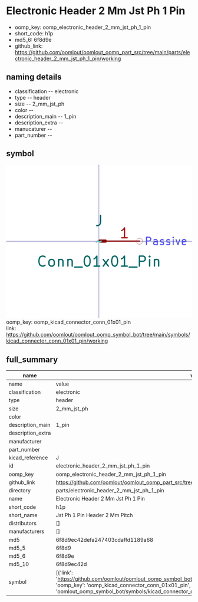 # Electronic Header 2 Mm Jst Ph 1 Pin

  
* oomp_key: oomp_electronic_header_2_mm_jst_ph_1_pin 
* short_code: h1p
* md5_6: 6f8d9e  
* github_link: https://github.com/oomlout/oomlout_oomp_part_src/tree/main/parts/electronic_header_2_mm_jst_ph_1_pin/working  
## naming details
* classification -- electronic
* type -- header
* size -- 2_mm_jst_ph
* color -- 
* description_main -- 1_pin
* description_extra -- 
* manucaturer -- 
* part_number -- 



## symbol

![](symbol/0/working/working_600.png)  
oomp_key: oomp_kicad_connector_conn_01x01_pin  
link: https://github.com/oomlout/oomlout_oomp_symbol_bot/tree/main/symbols/kicad_connector_conn_01x01_pin/working  


## full_summary
| name | value | 
| --- | --- | 
| name | value | 
| classification | electronic | 
| type | header | 
| size | 2_mm_jst_ph | 
| color |  | 
| description_main | 1_pin | 
| description_extra |  | 
| manufacturer |  | 
| part_number |  | 
| kicad_reference | J | 
| id | electronic_header_2_mm_jst_ph_1_pin | 
| oomp_key | oomp_electronic_header_2_mm_jst_ph_1_pin | 
| github_link | https://github.com/oomlout/oomlout_oomp_part_src/tree/main/parts/electronic_header_2_mm_jst_ph_1_pin/working | 
| directory | parts/electronic_header_2_mm_jst_ph_1_pin | 
| name | Electronic Header 2 Mm Jst Ph 1 Pin | 
| short_code | h1p | 
| short_name | Jst Ph 1 Pin Header 2 Mm Pitch | 
| distributors | [] | 
| manufacturers | [] | 
| md5 | 6f8d9ec42defa247403cdaffd1189a68 | 
| md5_5 | 6f8d9 | 
| md5_6 | 6f8d9e | 
| md5_10 | 6f8d9ec42d | 
| symbol | [{'link': 'https://github.com/oomlout/oomlout_oomp_symbol_bot/tree/main/symbols/kicad_connector_conn_01x01_pin', 'oomp_key': 'oomp_kicad_connector_conn_01x01_pin', 'directory': 'oomlout_oomp_symbol_bot/symbols/kicad_connector_conn_01x01_pin//working/working.kicad_sym'}] | 
